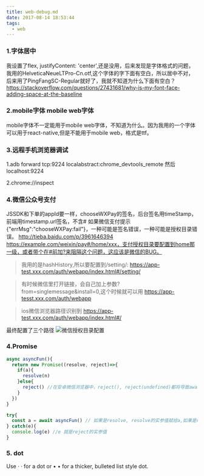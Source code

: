 ```yaml
---
title: web-debug.md
date: 2017-08-14 18:53:44
tags:
  - web
---
```


### 1.字体居中
我设置了flex, justifyContent: 'center',还是没用，后来发现是字体格式的问题，我用的HelveticaNeueLTPro-Cn.otf,这个字体的字下面有空白，所以居中不对，后来用了PingFangSC-Regular就好了，我就不知道为什么下面有空白？
https://stackoverflow.com/questions/27431681/why-is-my-font-face-adding-space-at-the-baseline

### 2.mobile字体 mobile web字体
mobile字体不一定能用于mobile web字体，不知道为什么。因为我用的一个字体可以用于react-native,但是不能用于mobile web，格式是ttf。

### 3.远程手机浏览器调试
1.adb forward tcp:9224 localabstract:chrome_devtools_remote
然后localhost:9224

2.chrome://inspect

### 4.微信公众号支付
JSSDK和下单的appId要一样，chooseWXPay的签名，后台签名用timeStamp，前端用timestamp.url签名，不含#
如果微信支付提示{"errMsg":"chooseWXPay:fail"}，一种可能是签名错误，一种可能是授权目录错误。
http://tieba.baidu.com/p/3961646394
https://example.com/weixin/pay#/home/xxx，支付授权目录要配置到home那一级，或者带个在#前加?来阻隔这个问题，这应该是微信的BUG。

> 我用的是hashHistory,所以要配置到/setting/:
https://app-test.xxx.com/auth/webapp/index.html#/setting/

> 有时候微信里打开链接，会自己加上参数?from=singlemessage&install=0,这个时候就可以用
https://app-tesst.xxx.com/auth/webapp

> ios微信浏览器路径识别到
https://app-test.xxx.com/auth/webapp/index.html#/

最终配置了三个路径
![微信授权目录配置](/images/wechat_pay.png)

### 4.Promise
``` js
async asyncFun(){
  return new Promise((resolve, reject)=>{
    if(a){
      resolve(n)
    }else{
      reject() //在安卓微信浏览器中，reject(), reject(undefined)都将导致await 等待，直至超时。这个应该是bug;reject(123)参数不为undeefined就可以。
    }
  })
}

try{
  const a = await asyncFun() // 如果是resolve, resolve的实参值赋给a,如果是reject,a为初始值
} catch(e){
  console.log(e) //e 就是reject的实参值
}
```

### 5. dot
Use &middot; · for a dot or &bull; • for a thicker, bulleted list style dot.
